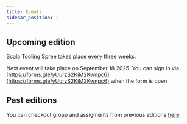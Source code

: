 ```yaml
---
title: Events
sidebar_position: 1
---
```


## Upcoming edition

Scala Tooling Spree takes place every three weeks.

Next event will take place on September 18 2025.
You can sign in via [https://forms.gle/yUurzS2KiM2Kwnpc6](https://forms.gle/yUurzS2KiM2Kwnpc6) when the form is open.

## Past editions

You can checkout group and assigments from previous editions [here](https://docs.google.com/spreadsheets/d/1XesIsijR1jKlt5K2cStz0D5yEw7cS30146_PjjVf0dk/edit?gid=0#gid=0).
